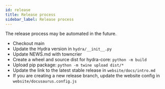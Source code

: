 ```yaml
---
id: release
title: Release process
sidebar_label: Release process
---
```


The release process may be automated in the future.

- Checkout main
- Update the Hydra version in `hydra/__init__.py`
- Update NEWS.md with towncrier
- Create a wheel and source dist for hydra-core: `python -m build`
- Upload pip package: `python -m twine upload dist/*`
- Update the link to the latest stable release in `website/docs/intro.md`
- If you are creating a new release branch, update the website config in `website/docusaurus.config.js`
